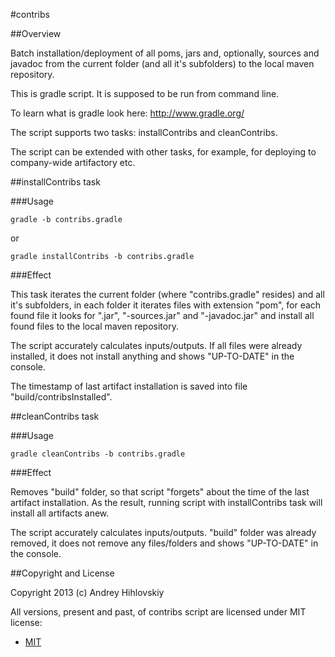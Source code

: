#contribs

##Overview

Batch installation/deployment of all poms, jars and, optionally, sources 
and javadoc from the current folder (and all it's subfolders)
to the local maven repository.

This is gradle script. It is supposed to be run from command line.

To learn what is gradle look here: http://www.gradle.org/

The script supports two tasks: installContribs and cleanContribs.

The script can be extended with other tasks, for example, for deploying
to company-wide artifactory etc.

##installContribs task

###Usage

```shell
gradle -b contribs.gradle
```
or
```shell
gradle installContribs -b contribs.gradle
```

###Effect

This task iterates the current folder (where "contribs.gradle" resides) and all it's subfolders,
in each folder it iterates files with extension "pom", for each found file
it looks for ".jar", "-sources.jar" and "-javadoc.jar" and install all found files
to the local maven repository.

The script accurately calculates inputs/outputs. If all files were already installed,
it does not install anything and shows "UP-TO-DATE" in the console.

The timestamp of last artifact installation is saved into file "build/contribsInstalled".

##cleanContribs task

###Usage

```shell
gradle cleanContribs -b contribs.gradle
```

###Effect

Removes "build" folder, so that script "forgets" about the time of the last artifact installation.
As the result, running script with installContribs task will install all artifacts anew.

The script accurately calculates inputs/outputs. "build" folder was already removed,
it does not remove any files/folders and shows "UP-TO-DATE" in the console.

##Copyright and License

Copyright 2013 (c) Andrey Hihlovskiy

All versions, present and past, of contribs script are licensed under MIT license:

* [MIT](http://opensource.org/licenses/MIT)

